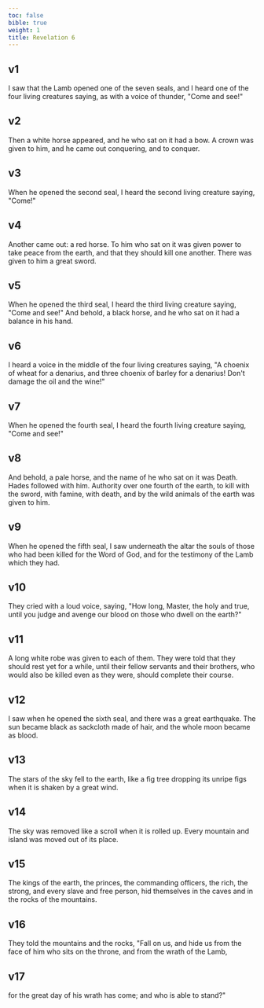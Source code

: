 ```yaml
---
toc: false
bible: true
weight: 1
title: Revelation 6
---
```




## v1 
I saw that the Lamb opened one of the seven seals, and I heard one of the four living creatures saying, as with a voice of thunder, "Come and see!" 

## v2 
Then a white horse appeared, and he who sat on it had a bow. A crown was given to him, and he came out conquering, and to conquer. 

## v3 
When he opened the second seal, I heard the second living creature saying, "Come!" 

## v4 
Another came out: a red horse. To him who sat on it was given power to take peace from the earth, and that they should kill one another. There was given to him a great sword. 

## v5 
When he opened the third seal, I heard the third living creature saying, "Come and see!" And behold, a black horse, and he who sat on it had a balance in his hand. 

## v6 
I heard a voice in the middle of the four living creatures saying, "A choenix of wheat for a denarius, and three choenix of barley for a denarius! Don't damage the oil and the wine!" 

## v7 
When he opened the fourth seal, I heard the fourth living creature saying, "Come and see!" 

## v8 
And behold, a pale horse, and the name of he who sat on it was Death. Hades followed with him. Authority over one fourth of the earth, to kill with the sword, with famine, with death, and by the wild animals of the earth was given to him. 

## v9 
When he opened the fifth seal, I saw underneath the altar the souls of those who had been killed for the Word of God, and for the testimony of the Lamb which they had. 

## v10 
They cried with a loud voice, saying, "How long, Master, the holy and true, until you judge and avenge our blood on those who dwell on the earth?" 

## v11 
A long white robe was given to each of them. They were told that they should rest yet for a while, until their fellow servants and their brothers, who would also be killed even as they were, should complete their course. 

## v12 
I saw when he opened the sixth seal, and there was a great earthquake. The sun became black as sackcloth made of hair, and the whole moon became as blood. 

## v13 
The stars of the sky fell to the earth, like a fig tree dropping its unripe figs when it is shaken by a great wind. 

## v14 
The sky was removed like a scroll when it is rolled up. Every mountain and island was moved out of its place. 

## v15 
The kings of the earth, the princes, the commanding officers, the rich, the strong, and every slave and free person, hid themselves in the caves and in the rocks of the mountains. 

## v16 
They told the mountains and the rocks, "Fall on us, and hide us from the face of him who sits on the throne, and from the wrath of the Lamb, 

## v17 
for the great day of his wrath has come; and who is able to stand?"
